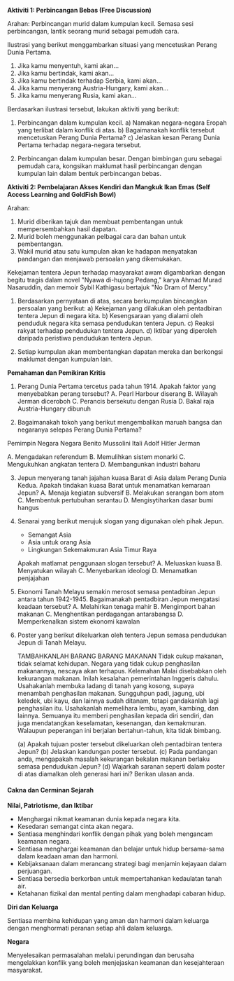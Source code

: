 **Aktiviti 1: Perbincangan Bebas (Free Discussion)**

Arahan:
Perbincangan murid dalam kumpulan kecil. Semasa sesi perbincangan, lantik seorang murid sebagai pemudah cara.

Ilustrasi yang berikut menggambarkan situasi yang mencetuskan Perang Dunia Pertama.

1. Jika kamu menyentuh, kami akan...
2. Jika kamu bertindak, kami akan...
3. Jika kamu bertindak terhadap Serbia, kami akan...
4. Jika kamu menyerang Austria-Hungary, kami akan...
5. Jika kamu menyerang Rusia, kami akan...

Berdasarkan ilustrasi tersebut, lakukan aktiviti yang berikut:
1. Perbincangan dalam kumpulan kecil.
   a) Namakan negara-negara Eropah yang terlibat dalam konflik di atas.
   b) Bagaimanakah konflik tersebut mencetuskan Perang Dunia Pertama?
   c) Jelaskan kesan Perang Dunia Pertama terhadap negara-negara tersebut.

2. Perbincangan dalam kumpulan besar.
   Dengan bimbingan guru sebagai pemudah cara, kongsikan maklumat hasil perbincangan dengan kumpulan lain dalam bentuk perbincangan bebas.

**Aktiviti 2: Pembelajaran Akses Kendiri dan Mangkuk Ikan Emas (Self Access Learning and GoldFish Bowl)**

Arahan:
1. Murid diberikan tajuk dan membuat pembentangan untuk mempersembahkan hasil dapatan.
2. Murid boleh menggunakan pelbagai cara dan bahan untuk pembentangan.
3. Wakil murid atau satu kumpulan akan ke hadapan menyatakan pandangan dan menjawab persoalan yang dikemukakan.

Kekejaman tentera Jepun terhadap masyarakat awam digambarkan dengan begitu tragis dalam novel "Nyawa di-hujong Pedang," karya Ahmad Murad Nasaruddin, dan memoir Sybil Kathigasu bertajuk "No Dram of Mercy."

1. Berdasarkan pernyataan di atas, secara berkumpulan bincangkan persoalan yang berikut:
   a) Kekejaman yang dilakukan oleh pentadbiran tentera Jepun di negara kita.
   b) Kesengsaraan yang dialami oleh penduduk negara kita semasa pendudukan tentera Jepun.
   c) Reaksi rakyat terhadap pendudukan tentera Jepun.
   d) Iktibar yang diperoleh daripada peristiwa pendudukan tentera Jepun.

2. Setiap kumpulan akan membentangkan dapatan mereka dan berkongsi maklumat dengan kumpulan lain.

**Pemahaman dan Pemikiran Kritis**

1. Perang Dunia Pertama tercetus pada tahun 1914. Apakah faktor yang menyebabkan perang tersebut?
   A. Pearl Harbour diserang
   B. Wilayah Jerman diceroboh
   C. Perancis bersekutu dengan Rusia
   D. Bakal raja Austria-Hungary dibunuh

2. Bagaimanakah tokoh yang berikut mengembalikan maruah bangsa dan negaranya selepas Perang Dunia Pertama?

   
Pemimpin Negara
Negara
Benito Mussolini
Itali
Adolf Hitler
Jerman



   A. Mengadakan referendum
   B. Memulihkan sistem monarki
   C. Mengukuhkan angkatan tentera
   D. Membangunkan industri baharu

3. Jepun menyerang tanah jajahan kuasa Barat di Asia dalam Perang Dunia Kedua. Apakah tindakan kuasa Barat untuk menamatkan kemaraan Jepun?
   A. Menaja kegiatan subversif
   B. Melakukan serangan bom atom
   C. Membentuk pertubuhan serantau
   D. Mengisytiharkan dasar bumi hangus

4. Senarai yang berikut merujuk slogan yang digunakan oleh pihak Jepun.
   - Semangat Asia
   - Asia untuk orang Asia
   - Lingkungan Sekemakmuran Asia Timur Raya

   Apakah matlamat penggunaan slogan tersebut?
   A. Meluaskan kuasa
   B. Menyatukan wilayah
   C. Menyebarkan ideologi
   D. Menamatkan penjajahan

5. Ekonomi Tanah Melayu semakin merosot semasa pentadbiran Jepun antara tahun 1942-1945. Bagaimanakah pentadbiran Jepun mengatasi keadaan tersebut?
   A. Melahirkan tenaga mahir
   B. Mengimport bahan makanan
   C. Menghentikan perdagangan antarabangsa
   D. Memperkenalkan sistem ekonomi kawalan

6. Poster yang berikut dikeluarkan oleh tentera Jepun semasa pendudukan Jepun di Tanah Melayu.

   TAMBAHKANLAH BARANG BARANG MAKANAN
   Tidak cukup makanan, tidak selamat kehidupan.
   Negara yang tidak cukup penghasilan makanannya, nescaya akan terhapus.
   Kelemahan Malai disebabkan oleh kekurangan makanan.
   Inilah kesalahan pemerintahan Inggeris dahulu.
   Usahakanlah membuka ladang di tanah yang kosong, supaya menambah penghasilan makanan.
   Sungguhpun padi, jagung, ubi keledek, ubi kayu, dan lainnya sudah ditanam, tetapi gandakanlah lagi penghasilan itu.
   Usahakanlah memelihara lembu, ayam, kambing, dan lainnya.
   Semuanya itu memberi penghasilan kepada diri sendiri, dan juga mendatangkan keselamatan, kesenangan, dan kemakmuran.
   Walaupun peperangan ini berjalan bertahun-tahun, kita tidak bimbang.

   (a) Apakah tujuan poster tersebut dikeluarkan oleh pentadbiran tentera Jepun?
   (b) Jelaskan kandungan poster tersebut.
   (c) Pada pandangan anda, mengapakah masalah kekurangan bekalan makanan berlaku semasa pendudukan Jepun?
   (d) Wajarkah saranan seperti dalam poster di atas diamalkan oleh generasi hari ini? Berikan ulasan anda.

#### Cakna dan Cerminan Sejarah
**Nilai, Patriotisme, dan Iktibar**

- Menghargai nikmat keamanan dunia kepada negara kita.
- Kesedaran semangat cinta akan negara.
- Sentiasa menghindari konflik dengan pihak yang boleh mengancam keamanan negara.
- Sentiasa menghargai keamanan dan belajar untuk hidup bersama-sama dalam keadaan aman dan harmoni.
- Kebijaksanaan dalam merancang strategi bagi menjamin kejayaan dalam perjuangan.
- Sentiasa bersedia berkorban untuk mempertahankan kedaulatan tanah air.
- Ketahanan fizikal dan mental penting dalam menghadapi cabaran hidup.

**Diri dan Keluarga**

Sentiasa membina kehidupan yang aman dan harmoni dalam keluarga dengan menghormati peranan setiap ahli dalam keluarga.

**Negara**

Menyelesaikan permasalahan melalui perundingan dan berusaha mengelakkan konflik yang boleh menjejaskan keamanan dan kesejahteraan masyarakat.
